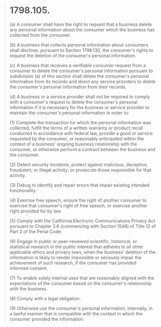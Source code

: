 > # 1798.105.
>
> (a)  A consumer shall have the right to request that a business delete any personal information about the consumer which the business has collected from the consumer.
>
> (b)  A business that collects personal information about consumers shall disclose, pursuant to Section 1798.130, the consumer's rights to request the deletion of the consumer's personal information.
>
> (c)  A business that receives a verifiable consumer request from a consumer to delete the consumer's personal information pursuant to subdivision (a) of this section shall delete the consumer's personal information from its records and direct any service providers to delete the consumer's personal information from their records.
>
> (d)  A business or a service provider shall not be required to comply with a consumer's request to delete the consumer's personal information if it is necessary for the business or service provider to maintain the consumer's personal information in order to:
>
> (1)  Complete the transaction for which the personal information was collected, fulfill the terms of a written warranty or product recall conducted in accordance with federal law, provide a good or service requested by the consumer, or reasonably anticipated within the context of a business' ongoing business relationship with the consumer, or otherwise perform a contract between the business and the consumer.
>
> (2)  Detect security incidents, protect against malicious, deceptive, fraudulent, or illegal activity; or prosecute those responsible for that activity.
>
> (3)  Debug to identify and repair errors that impair existing intended functionality.
>
> (4)  Exercise free speech, ensure the right of another consumer to exercise that consumer's right of free speech, or exercise another right provided for by law.
>
> (5)  Comply with the California Electronic Communications Privacy Act pursuant to Chapter 3.6 (commencing with Section 1546) of Title 12 of Part 2 of the Penal Code.
>
> (6)  Engage in public or peer-reviewed scientific, historical, or statistical research in the public interest that adheres to all other applicable ethics and privacy laws, when the business' deletion of the information is likely to render impossible or seriously impair the achievement of such research, if the consumer has provided informed consent.
>
> (7)  To enable solely internal uses that are reasonably aligned with the expectations of the consumer based on the consumer's relationship with the business.
>
> (8)  Comply with a legal obligation.
>
> (9)  Otherwise use the consumer's personal information, internally, in a lawful manner that is compatible with the context in which the consumer provided the information.
